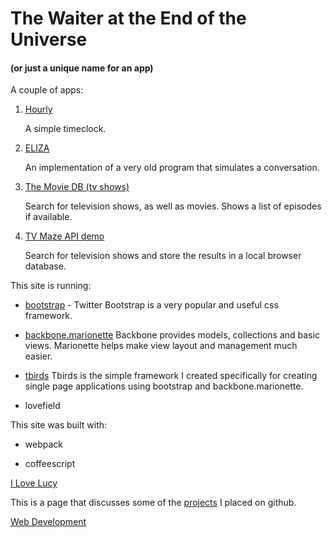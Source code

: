 # The Waiter at the End of the Universe 
#### (or just a unique name for an app)

A couple of apps:

1. [Hourly](#hourly)

	A simple timeclock.
  
1. [ELIZA](#eliza)

	An implementation of a very old program that simulates
	a conversation.
  
1. [The Movie DB (tv shows)](#moviedb)

	Search for television shows, as well as movies. Shows a
	list of episodes if available.
  
1. [TV Maze API demo](#tvmaze)

	Search for television shows and store the results in 
	a local browser database.
	

	

This site is running:

- [bootstrap](https://getbootstrap.com/) -
  Twitter Bootstrap is a very popular and useful css framework.

- [backbone.marionette](https://marionettejs.com/)
  Backbone provides models, collections and basic views.  Marionette 
  helps make view layout and management much easier.
  
- [tbirds](https://github.com/umeboshi2/tbirds/)
  Tbirds is the simple framework I created specifically for creating
  single page applications using bootstrap and backbone.marionette.

- lovefield


This site was built with:

- webpack

- coffeescript


[I Love Lucy](#moviedb/tv/shows/view/2730)




This is a page that discusses some of the 
[projects](#pages/projects) I placed on github.

[Web Development](#pages/web-development-intro)

